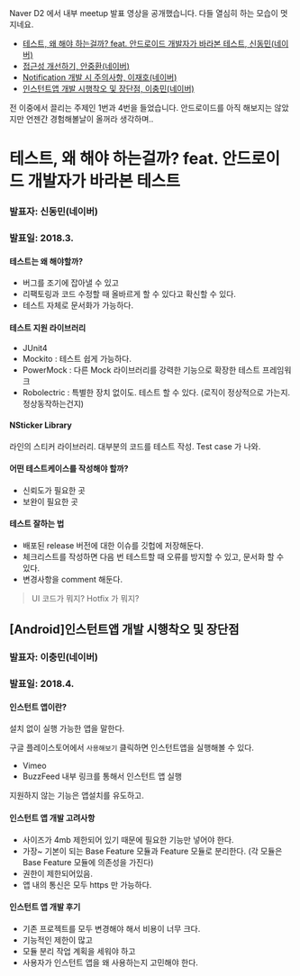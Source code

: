 Naver D2 에서 내부 meetup 발표 영상을 공개했습니다. 다들 열심히 하는 모습이 멋지네요.

- [테스트, 왜 해야 하는걸까? feat. 안드로이드 개발자가 바라본 테스트, 신동민(네이버)](https://youtu.be/GwaRaoxGXHA)
- [접근성 개선하기, 안중환(네이버)](https://youtu.be/cakuVlFh4sM)
- [Notification 개발 시 주의사항, 이재호(네이버)](https://youtu.be/Z1X_PhMPCgk)
- [인스턴트앱 개발 시행착오 및 장단점, 이충민(네이버)](https://youtu.be/2ldGAfDRKSg)

전 이중에서 끌리는 주제인 1번과 4번을 들었습니다. 
안드로이드를 아직 해보지는 않았지만 언젠간 경험해볼날이 올꺼라 생각하며..

# 테스트, 왜 해야 하는걸까? feat. 안드로이드 개발자가 바라본 테스트
### 발표자: 신동민(네이버) 
### 발표일: 2018.3.

#### 테스트는 왜 해야할까?
- 버그를 조기에 잡아낼 수 있고
- 리팩토링과 코드 수정할 때 올바르게 할 수 있다고 확신할 수 있다.
- 테스트 자체로 문서화가 가능하다.

#### 테스트 지원 라이브러리
- JUnit4
- Mockito : 테스트 쉽게 가능하다.
- PowerMock : 다른 Mock 라이브러리를 강력한 기능으로 확장한 테스트 프레임워크
- Robolectric : 특별한 장치 없이도. 테스트 할 수 있다. (로직이 정상적으로 가는지. 정상동작하는건지)

#### NSticker Library
라인의 스티커 라이브러리.
대부분의 코드를 테스트 작성. Test case 가 나와.

#### 어떤 테스트케이스를 작성해야 할까?
- 신뢰도가 필요한 곳
- 보완이 필요한 곳

#### 테스트 잘하는 법
- 배포된 release 버전에 대한 이슈를 깃헙에 저장해둔다.
- 체크리스트를 작성하면 다음 번 테스트할 때 오류를 방지할 수 있고, 문서화 할 수 있다.
- 변경사항을 comment 해둔다.

> UI 코드가 뭐지?
> Hotfix 가 뭐지?

## [Android]인스턴트앱 개발 시행착오 및 장단점
### 발표자: 이충민(네이버) 
### 발표일: 2018.4.

#### 인스턴트 앱이란? 
설치 없이 실행 가능한 앱을 말한다.

구글 플레이스토어에서 `사용해보기` 클릭하면 인스턴트앱을 실행해볼 수 있다.
- Vimeo 
- BuzzFeed 내부 링크를 통해서 인스턴트 앱 실행

지원하지 않는 기능은 앱설치를 유도하고.

#### 인스턴트 앱 개발 고려사항
- 사이즈가 4mb 제한되어 있기 때문에 필요한 기능만 넣어야 한다.
- 가장~ 기본이 되는 Base Feature 모듈과 Feature 모듈로 분리한다.
(각 모듈은 Base Feature 모듈에 의존성을 가진다)
- 권한이 제한되어있음.
- 앱 내의 통신은 모두 https 만 가능하다.

#### 인스턴트 앱 개발 후기
- 기존 프로젝트를 모두 변경해야 해서 비용이 너무 크다.
- 기능적인 제한이 많고
- 모듈 분리 작업 계획을 세워야 하고
- 사용자가 인스턴트 앱을 왜 사용하는지 고민해야 한다.


